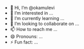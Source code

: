 - 👋 Hi, I’m @okamulevi
- 👀 I’m interested in ...
- 🌱 I’m currently learning ...
- 💞️ I’m looking to collaborate on ...
- 📫 How to reach me ...
- 😄 Pronouns: ...
- ⚡ Fun fact: ...

<!---
okamulevi/okamulevi is a ✨ special ✨ repository because its `README.md` (this file) appears on your GitHub profile.
You can click the Preview link to take a look at your changes.
--->

